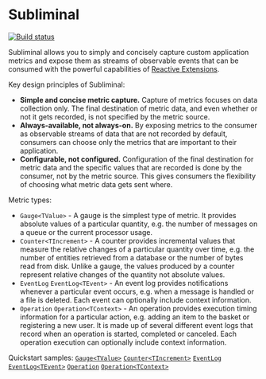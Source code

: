 # Subliminal

[![Build status](https://ci.appveyor.com/api/projects/status/cj2r5qjt5b88u1y2/branch/master?svg=true)](https://ci.appveyor.com/project/rob-earwaker/subliminal/branch/master)

Subliminal allows you to simply and concisely capture custom application metrics and expose them as streams of observable events that can be consumed with the powerful capabilities of [Reactive Extensions](https://github.com/dotnet/reactive).

Key design principles of Subliminal:

- **Simple and concise metric capture.** Capture of metrics focuses on data collection only. The final destination of metric data, and even whether or not it gets recorded, is not specified by the metric source.
- **Always-available, not always-on.** By exposing metrics to the consumer as observable streams of data that are not recorded by default, consumers can choose only the metrics that are important to their application.
- **Configurable, not configured.** Configuration of the final destination for metric data and the specific values that are recorded is done by the consumer, not by the metric source. This gives consumers the flexibility of choosing what metric data gets sent where.

Metric types:

- `Gauge<TValue>` - A gauge is the simplest type of metric. It provides absolute values of a particular quantity, e.g. the number of messages on a queue or the current processor usage.
- `Counter<TIncrement>` - A counter provides incremental values that measure the relative changes of a particular quantity over time, e.g. the number of entities retrieved from a database or the number of bytes read from disk. Unlike a gauge, the values produced by a counter represent relative changes of the quantity not absolute values.
- `EventLog` `EventLog<TEvent>` - An event log provides notifications whenever a particular event occurs, e.g. when a message is handled or a file is deleted. Each event can optionally include context information.
- `Operation` `Operation<TContext>` - An operation provides execution timing information for a particular action, e.g. adding an item to the basket or registering a new user. It is made up of several different event logs that record when an operation is started, completed or canceled. Each operation execution can optionally include context information.

Quickstart samples:
[`Gauge<TValue>`](Subliminal.Sample.Api/QuickstartGaugeTValue.cs)
[`Counter<TIncrement>`](Subliminal.Sample.Api/QuickstartCounterTIncrement.cs)
[`EventLog`](Subliminal.Sample.Api/QuickstartEventLog.cs)
[`EventLog<TEvent>`](Subliminal.Sample.Api/QuickstartEventLogTEvent.cs)
[`Operation`](Subliminal.Sample.Api/QuickstartOperation.cs)
[`Operation<TContext>`](Subliminal.Sample.Api/QuickstartOperationTContext.cs)
